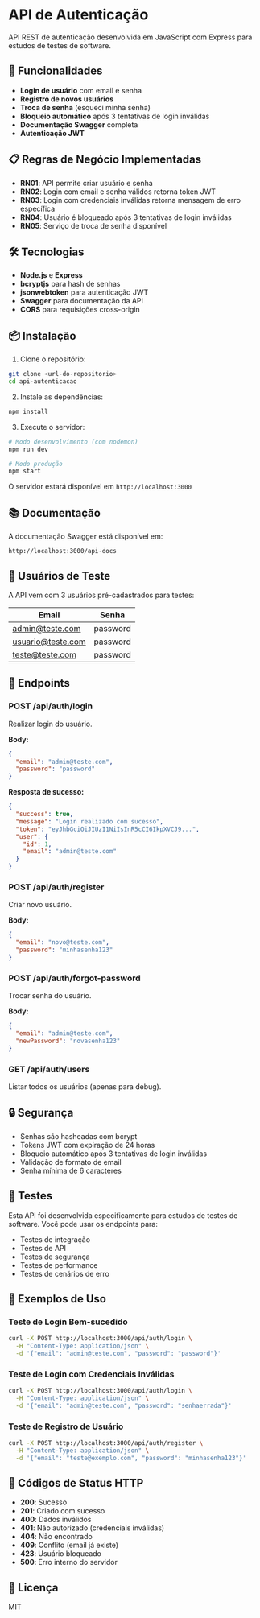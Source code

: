 # API de Autenticação

API REST de autenticação desenvolvida em JavaScript com Express para estudos de testes de software.

## 🚀 Funcionalidades

- **Login de usuário** com email e senha
- **Registro de novos usuários**
- **Troca de senha** (esqueci minha senha)
- **Bloqueio automático** após 3 tentativas de login inválidas
- **Documentação Swagger** completa
- **Autenticação JWT**

## 📋 Regras de Negócio Implementadas

- **RN01**: API permite criar usuário e senha
- **RN02**: Login com email e senha válidos retorna token JWT
- **RN03**: Login com credenciais inválidas retorna mensagem de erro específica
- **RN04**: Usuário é bloqueado após 3 tentativas de login inválidas
- **RN05**: Serviço de troca de senha disponível

## 🛠️ Tecnologias

- **Node.js** e **Express**
- **bcryptjs** para hash de senhas
- **jsonwebtoken** para autenticação JWT
- **Swagger** para documentação da API
- **CORS** para requisições cross-origin

## 📦 Instalação

1. Clone o repositório:
```bash
git clone <url-do-repositorio>
cd api-autenticacao
```

2. Instale as dependências:
```bash
npm install
```

3. Execute o servidor:
```bash
# Modo desenvolvimento (com nodemon)
npm run dev

# Modo produção
npm start
```

O servidor estará disponível em `http://localhost:3000`

## 📚 Documentação

A documentação Swagger está disponível em:
```
http://localhost:3000/api-docs
```

## 🔑 Usuários de Teste

A API vem com 3 usuários pré-cadastrados para testes:

| Email | Senha |
|-------|-------|
| admin@teste.com | password |
| usuario@teste.com | password |
| teste@teste.com | password |

## 🚀 Endpoints

### POST /api/auth/login
Realizar login do usuário.

**Body:**
```json
{
  "email": "admin@teste.com",
  "password": "password"
}
```

**Resposta de sucesso:**
```json
{
  "success": true,
  "message": "Login realizado com sucesso",
  "token": "eyJhbGciOiJIUzI1NiIsInR5cCI6IkpXVCJ9...",
  "user": {
    "id": 1,
    "email": "admin@teste.com"
  }
}
```

### POST /api/auth/register
Criar novo usuário.

**Body:**
```json
{
  "email": "novo@teste.com",
  "password": "minhasenha123"
}
```

### POST /api/auth/forgot-password
Trocar senha do usuário.

**Body:**
```json
{
  "email": "admin@teste.com",
  "newPassword": "novasenha123"
}
```

### GET /api/auth/users
Listar todos os usuários (apenas para debug).

## 🔒 Segurança

- Senhas são hasheadas com bcrypt
- Tokens JWT com expiração de 24 horas
- Bloqueio automático após 3 tentativas de login inválidas
- Validação de formato de email
- Senha mínima de 6 caracteres

## 🧪 Testes

Esta API foi desenvolvida especificamente para estudos de testes de software. Você pode usar os endpoints para:

- Testes de integração
- Testes de API
- Testes de segurança
- Testes de performance
- Testes de cenários de erro

## 📝 Exemplos de Uso

### Teste de Login Bem-sucedido
```bash
curl -X POST http://localhost:3000/api/auth/login \
  -H "Content-Type: application/json" \
  -d '{"email": "admin@teste.com", "password": "password"}'
```

### Teste de Login com Credenciais Inválidas
```bash
curl -X POST http://localhost:3000/api/auth/login \
  -H "Content-Type: application/json" \
  -d '{"email": "admin@teste.com", "password": "senhaerrada"}'
```

### Teste de Registro de Usuário
```bash
curl -X POST http://localhost:3000/api/auth/register \
  -H "Content-Type: application/json" \
  -d '{"email": "teste@exemplo.com", "password": "minhasenha123"}'
```

## 🚨 Códigos de Status HTTP

- **200**: Sucesso
- **201**: Criado com sucesso
- **400**: Dados inválidos
- **401**: Não autorizado (credenciais inválidas)
- **404**: Não encontrado
- **409**: Conflito (email já existe)
- **423**: Usuário bloqueado
- **500**: Erro interno do servidor

## 📄 Licença

MIT